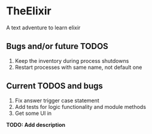 # TheElixir

A text adventure to learn elixir

## Bugs and/or future TODOS
1. Keep the inventory during process shutdowns
2. Restart processes with same name, not default one

## Current TODOS and bugs
1. Fix answer trigger case statement
2. Add tests for logic functionality and module methods
3. Get some UI in

**TODO: Add description**
